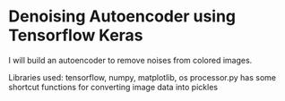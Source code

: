 # Denoising Autoencoder using Tensorflow Keras

I will build an autoencoder to remove noises from colored images. 

Libraries used: tensorflow, numpy, matplotlib, os
processor.py has some shortcut functions for converting image data into pickles

